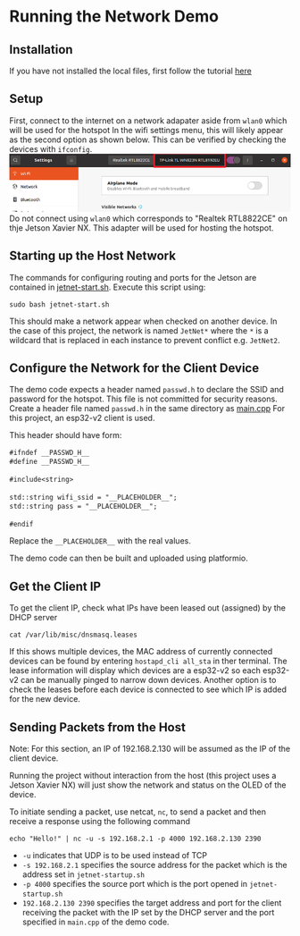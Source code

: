 # Running the Network Demo
## Installation
If you have not installed the local files, first follow the tutorial [here](/Networking/environment)

## Setup
First, connect to the internet on a network adapater aside from `wlan0` which will be used for the hotspot
In the wifi settings menu, this will likely appear as the second option as shown below. This can be verified by checking the devices with `ifconfig`.
![alt text](/Image_Embeds/multiple-adaptors-wifi-linux.png)
Do not connect using `wlan0` which corresponds to "Realtek RTL8822CE" on thje Jetson Xavier NX. This adapter will be used for hosting the hotspot.

## Starting up the Host Network
The commands for configuring routing and ports for the Jetson are contained in [jetnet-start.sh](/Networking/environment/jetnet-start.sh). Execute this script using:
```
sudo bash jetnet-start.sh
```

This should make a network appear when checked on another device. In the case of this project, the network is named `JetNet*` where the `*` is a wildcard that is
replaced in each instance to prevent conflict e.g. `JetNet2`.

## Configure the Network for the Client Device
The demo code expects a header named `passwd.h` to declare the SSID and password for the hotspot. This file is not committed for security reasons.
Create a header file named `passwd.h` in the same directory as [main.cpp](/Networking/src/main.cpp) For this project, an esp32-v2 client is used.

This header should have form:
```
#ifndef __PASSWD_H__
#define __PASSWD_H__

#include<string>

std::string wifi_ssid = "__PLACEHOLDER__";
std::string pass = "__PLACEHOLDER__";

#endif
```
Replace the `__PLACEHOLDER__` with the real values. 

The demo code can then be built and uploaded using platformio.

## Get the Client IP
To get the client IP, check what IPs have been leased out (assigned) by the DHCP server
```
cat /var/lib/misc/dnsmasq.leases
```
If this shows multiple devices, the MAC address of currently connected devices can be found by entering `hostapd_cli all_sta` in ther terminal. 
The lease information will display which devices are a esp32-v2 so each esp32-v2 can be manually pinged to narrow down devices.
Another option is to check the leases before each device is connected to see which IP is added for the new device.

## Sending Packets from the Host
Note: For this section, an IP of 192.168.2.130 will be assumed as the IP of the client device.

Running the project without interaction from the host (this project uses a Jetson Xavier NX) will just show the network and status on the OLED of the device.

To initiate sending a packet, use netcat, `nc`, to send a packet and then receive a response using the following command
```
echo "Hello!" | nc -u -s 192.168.2.1 -p 4000 192.168.2.130 2390
```

* `-u` indicates that UDP is to be used instead of TCP
* `-s 192.168.2.1` specifies the source address for the packet which is the address set in `jetnet-startup.sh`
* `-p 4000` specifies the source port which is the port opened in `jetnet-startup.sh`
* `192.168.2.130 2390` specifies the target address and port for the client receiving the packet with the IP set by the DHCP server and the port specified in `main.cpp` of the demo code.
